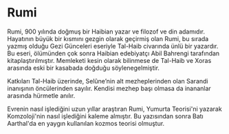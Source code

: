 # Rumi
Rumi, 900 yılında doğmuş bir Haibian yazar ve filozof ve din adamıdır. Hayatının büyük bir kısmını gezgin olarak geçirmiş olan Rumi, bu sırada yazmış olduğu Gezi Günceleri eseriyle Tal-Haib civarında ünlü bir yazardır. Bu eseri, ölümünden çok sonra Haibian edebiyatçı Abil Bahrengi tarafından kitaplaştırılmıştır. Memleketi kesin olarak bilinmese de Tal-Haib ve Xoras arasında eski bir kasabada doğduğu söylenegelmiştir.

Katkıları
Tal-Haib üzerinde, Selûne’nin alt mezheplerinden olan Sarandi inanışının öncülerinden sayılır. Kendisi mezhep başı olmasa da inananlar arasında hürmetle anılır.

Evrenin nasıl işlediğini uzun yıllar araştıran Rumi, Yumurta Teorisi'ni yazarak Komzoloji'nin nasıl işlediğini kaleme almıştır. Bu yazısından sonra Batı Aarthal'da en yaygın kullanılan kozmos teorisi olmuştur.